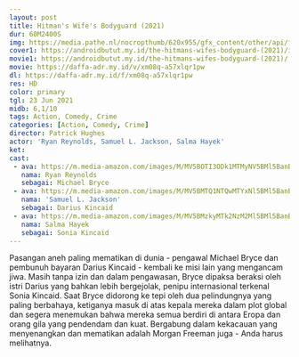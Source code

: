 ```yaml
---
layout: post
title: Hitman's Wife's Bodyguard (2021)
dur: 60M2400S
img: https://media.pathe.nl/nocropthumb/620x955/gfx_content/other/api/filmdepot/v1/movie/download/28546_137087_ps_sd-high.jpg
cover1: https://androidbutut.my.id/the-hitmans-wifes-bodyguard-(2021)/img/
movie1: https://androidbutut.my.id/the-hitmans-wifes-bodyguard-(2021)/
movie: https://daffa-adr.my.id/v/xm08q-a57xlqr1pw
dl: https://daffa-adr.my.id/f/xm08q-a57xlqr1pw
res: HD
color: primary
tgl: 23 Jun 2021
midb: 6,1/10
tags: Action, Comedy, Crime
categories: [Action, Comedy, Crime]
director: Patrick Hughes
actor: 'Ryan Reynolds, Samuel L. Jackson, Salma Hayek'
ket: 
cast:
 - ava: https://m.media-amazon.com/images/M/MV5BOTI3ODk1MTMyNV5BMl5BanBnXkFtZTcwNDEyNTE2Mg@@._V1_QL75_UX140_CR0,5,140,140_.jpg
   nama: Ryan Reynolds
   sebagai: Michael Bryce
 - ava: https://m.media-amazon.com/images/M/MV5BMTQ1NTQwMTYxNl5BMl5BanBnXkFtZTYwMjA1MzY1._V1_QL75_UX140_CR0,13,140,140_.jpg
   nama: 'Samuel L. Jackson'
   sebagai: Darius Kincaid
 - ava: https://m.media-amazon.com/images/M/MV5BMzkyMTk2NzM2Ml5BMl5BanBnXkFtZTcwNDQ4MjYzMg@@._V1_QL75_UX140_CR0,6,140,140_.jpg
   nama: Salma Hayek
   sebagai: Sonia Kincaid
---
```


Pasangan aneh paling mematikan di dunia - pengawal Michael Bryce dan pembunuh bayaran Darius Kincaid - kembali ke misi lain yang mengancam jiwa. Masih tanpa izin dan dalam pengawasan, Bryce dipaksa beraksi oleh istri Darius yang bahkan lebih bergejolak, penipu internasional terkenal Sonia Kincaid. Saat Bryce didorong ke tepi oleh dua pelindungnya yang paling berbahaya, ketiganya masuk di atas kepala mereka dalam plot global dan segera menemukan bahwa mereka semua berdiri di antara Eropa dan orang gila yang pendendam dan kuat. Bergabung dalam kekacauan yang menyenangkan dan mematikan adalah Morgan Freeman juga - Anda harus melihatnya.
